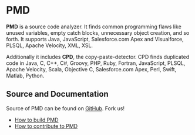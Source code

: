 # PMD


**PMD** is a source code analyzer. It finds common programming flaws like unused variables, empty catch blocks,
unnecessary object creation, and so forth. It supports Java, JavaScript, Salesforce.com Apex and Visualforce, PLSQL, Apache Velocity,
XML, XSL.

Additionally it includes **CPD**, the copy-paste-detector. CPD finds duplicated code in
Java, C, C++, C#, Groovy, PHP, Ruby, Fortran, JavaScript, PLSQL, Apache Velocity, Scala, Objective C,
Salesforce.com Apex, Perl, Swift, Matlab, Python.

## Source and Documentation

Source of PMD can be found on [GitHub](https://github.com/pmd/pmd). Fork us!

*   [How to build PMD](BUILDING.md)
*   [How to contribute to PMD](CONTRIBUTING.md)

